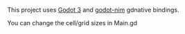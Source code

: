 This project uses [Godot 3](https://godotengine.org/) and [godot-nim](https://github.com/pragmagic/godot-nim) gdnative bindings.

You can change the cell/grid sizes in Main.gd
